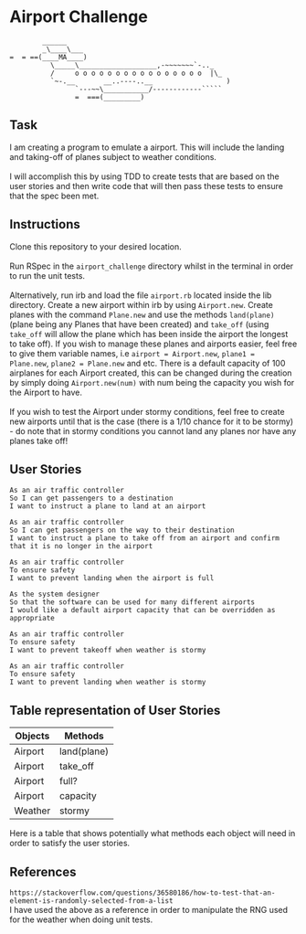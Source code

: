 # Airport Challenge
```
        ______
        _\____\___
=  = ==(____MA____)
          \_____\___________________,-~~~~~~~`-.._
          /     o o o o o o o o o o o o o o o o  |\_
          `~-.__       __..----..__                  )
                `---~~\___________/------------`````
                =  ===(_________)

```
## Task
I am creating a program to emulate a airport. This will include the landing and taking-off of planes subject to weather conditions.\
\
I will accomplish this by using TDD to create tests that are based on the user stories and then write code that will then pass these tests to ensure that the spec been met.

## Instructions
Clone this repository to your desired location.\
\
Run RSpec in the `airport_challenge` directory whilst in the terminal in order to run the unit tests.\
\
Alternatively, run irb and load the file `airport.rb` located inside the lib directory. Create a new airport within irb by using `Airport.new`. Create planes with the command `Plane.new` and use the methods `land(plane)` (plane being any Planes that have been created) and `take_off` (using `take_off` will allow the plane which has been inside the airport the longest to take off). If you wish to manage these planes and airports easier, feel free to give them variable names, i.e `airport = Airport.new`, `plane1 = Plane.new`, `plane2 = Plane.new` and etc. There is a default capacity of 100 airplanes for each Airport created, this can be changed during the creation by simply doing `Airport.new(num)` with num being the capacity you wish for the Airport to have.\
\
If you wish to test the Airport under stormy conditions, feel free to create new airports until that is the case (there is a 1/10 chance for it to be stormy) - do note that in stormy conditions you cannot land any planes nor have any planes take off!


## User Stories

```
As an air traffic controller 
So I can get passengers to a destination 
I want to instruct a plane to land at an airport

As an air traffic controller 
So I can get passengers on the way to their destination 
I want to instruct a plane to take off from an airport and confirm that it is no longer in the airport

As an air traffic controller 
To ensure safety 
I want to prevent landing when the airport is full 

As the system designer
So that the software can be used for many different airports
I would like a default airport capacity that can be overridden as appropriate

As an air traffic controller 
To ensure safety 
I want to prevent takeoff when weather is stormy 

As an air traffic controller 
To ensure safety 
I want to prevent landing when weather is stormy 
```
## Table representation of User Stories

|  Objects              |  Methods          |
| --------------------- | ----------------- | 
| Airport               | land(plane)       |
| Airport               | take_off          |
| Airport               | full?             |
| Airport               | capacity          |
| Weather               | stormy            |

Here is a table that shows potentially what methods each object will need in order to satisfy the user stories.

## References
```https://stackoverflow.com/questions/36580186/how-to-test-that-an-element-is-randomly-selected-from-a-list``` \
I have used the above as a reference in order to manipulate the RNG used for the weather when doing unit tests.

